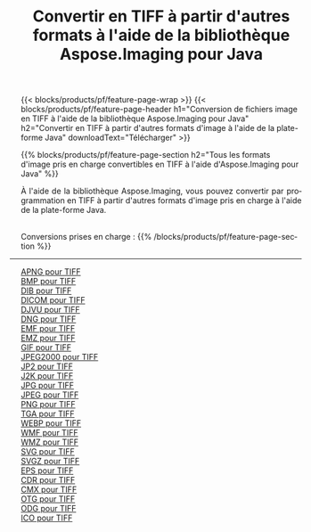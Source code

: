 ﻿---
title: Convertir en TIFF à partir d'autres formats à l'aide de la bibliothèque Aspose.Imaging pour Java 
weight: 3920
url: /fr/java/conversion/to/tiff 
lang: fr
langdirlevel: 2
locales: zh-hans,ja,it,ru,de,es,fr,nl,id,lt,pl,pt,vi,tr,ko,zh-hant,ar,hi,th,sv,cs,uk,he
description: En utilisant Aspose.Imaging, vous pouvez convertir en TIFF à partir d'autres formats en utilisant Java
---

{{< blocks/products/pf/feature-page-wrap >}}
{{< blocks/products/pf/feature-page-header h1="Conversion de fichiers image en TIFF à l'aide de la bibliothèque Aspose.Imaging pour Java" h2="Convertir en TIFF à partir d'autres formats d'image à l'aide de la plate-forme Java" downloadText="Télécharger" >}}


{{% blocks/products/pf/feature-page-section  h2="Tous les formats d'image pris en charge convertibles en TIFF à l'aide d'Aspose.Imaging pour Java" %}}
<p align=justify>À l'aide de la bibliothèque Aspose.Imaging, vous pouvez convertir par programmation en TIFF à partir d'autres formats d'image pris en charge à l'aide de la plate-forme Java.</p>
<br/>
Conversions prises en charge :
{{% /blocks/products/pf/feature-page-section %}}
<div class="container-fluid productfamilypage bg-gray">
    <div class="convertypes bg-gray agp-content section">
        <div class="container">
		<hr style="margin-left:-20px;"/>
		<div class="row other-converters">
		    <div class='col-md-2 other-converter remove-lp remove-rp'><a href="/imaging/fr/java/conversion/apng-to-tiff" >APNG pour TIFF</a></div>
<div class='col-md-2 other-converter remove-lp remove-rp'><a href="/imaging/fr/java/conversion/bmp-to-tiff" >BMP pour TIFF</a></div>
<div class='col-md-2 other-converter remove-lp remove-rp'><a href="/imaging/fr/java/conversion/dib-to-tiff" >DIB pour TIFF</a></div>
<div class='col-md-2 other-converter remove-lp remove-rp'><a href="/imaging/fr/java/conversion/dicom-to-tiff" >DICOM pour TIFF</a></div>
<div class='col-md-2 other-converter remove-lp remove-rp'><a href="/imaging/fr/java/conversion/djvu-to-tiff" >DJVU pour TIFF</a></div>
<div class='col-md-2 other-converter remove-lp remove-rp'><a href="/imaging/fr/java/conversion/dng-to-tiff" >DNG pour TIFF</a></div>
<div class='col-md-2 other-converter remove-lp remove-rp'><a href="/imaging/fr/java/conversion/emf-to-tiff" >EMF pour TIFF</a></div>
<div class='col-md-2 other-converter remove-lp remove-rp'><a href="/imaging/fr/java/conversion/emz-to-tiff" >EMZ pour TIFF</a></div>
<div class='col-md-2 other-converter remove-lp remove-rp'><a href="/imaging/fr/java/conversion/gif-to-tiff" >GIF pour TIFF</a></div>
<div class='col-md-2 other-converter remove-lp remove-rp'><a href="/imaging/fr/java/conversion/jpeg2000-to-tiff" >JPEG2000 pour TIFF</a></div>
<div class='col-md-2 other-converter remove-lp remove-rp'><a href="/imaging/fr/java/conversion/jp2-to-tiff" >JP2 pour TIFF</a></div>
<div class='col-md-2 other-converter remove-lp remove-rp'><a href="/imaging/fr/java/conversion/j2k-to-tiff" >J2K pour TIFF</a></div>
<div class='col-md-2 other-converter remove-lp remove-rp'><a href="/imaging/fr/java/conversion/jpg-to-tiff" >JPG pour TIFF</a></div>
<div class='col-md-2 other-converter remove-lp remove-rp'><a href="/imaging/fr/java/conversion/jpeg-to-tiff" >JPEG pour TIFF</a></div>
<div class='col-md-2 other-converter remove-lp remove-rp'><a href="/imaging/fr/java/conversion/png-to-tiff" >PNG pour TIFF</a></div>
<div class='col-md-2 other-converter remove-lp remove-rp'><a href="/imaging/fr/java/conversion/tga-to-tiff" >TGA pour TIFF</a></div>
<div class='col-md-2 other-converter remove-lp remove-rp'><a href="/imaging/fr/java/conversion/webp-to-tiff" >WEBP pour TIFF</a></div>
<div class='col-md-2 other-converter remove-lp remove-rp'><a href="/imaging/fr/java/conversion/wmf-to-tiff" >WMF pour TIFF</a></div>
<div class='col-md-2 other-converter remove-lp remove-rp'><a href="/imaging/fr/java/conversion/wmz-to-tiff" >WMZ pour TIFF</a></div>
<div class='col-md-2 other-converter remove-lp remove-rp'><a href="/imaging/fr/java/conversion/svg-to-tiff" >SVG pour TIFF</a></div>
<div class='col-md-2 other-converter remove-lp remove-rp'><a href="/imaging/fr/java/conversion/svgz-to-tiff" >SVGZ pour TIFF</a></div>
<div class='col-md-2 other-converter remove-lp remove-rp'><a href="/imaging/fr/java/conversion/eps-to-tiff" >EPS pour TIFF</a></div>
<div class='col-md-2 other-converter remove-lp remove-rp'><a href="/imaging/fr/java/conversion/cdr-to-tiff" >CDR pour TIFF</a></div>
<div class='col-md-2 other-converter remove-lp remove-rp'><a href="/imaging/fr/java/conversion/cmx-to-tiff" >CMX pour TIFF</a></div>
<div class='col-md-2 other-converter remove-lp remove-rp'><a href="/imaging/fr/java/conversion/otg-to-tiff" >OTG pour TIFF</a></div>
<div class='col-md-2 other-converter remove-lp remove-rp'><a href="/imaging/fr/java/conversion/odg-to-tiff" >ODG pour TIFF</a></div>
<div class='col-md-2 other-converter remove-lp remove-rp'><a href="/imaging/fr/java/conversion/ico-to-tiff" >ICO pour TIFF</a></div>
                </div>
        </div>
    </div>
</div>
<br/>

